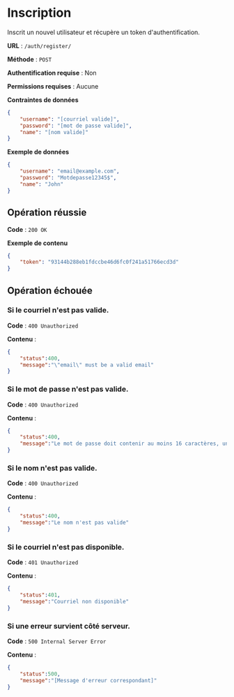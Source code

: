 # Inscription

Inscrit un nouvel utilisateur et récupère un token d'authentification.

**URL** : `/auth/register/`

**Méthode** : `POST`

**Authentification requise** : Non

**Permissions requises** : Aucune

**Contraintes de données**

```json
{
    "username": "[courriel valide]",
    "password": "[mot de passe valide]",
    "name": "[nom valide]"
}
```

**Exemple de données**

```json
{
    "username": "email@example.com",
    "password": "Motdepasse12345$",
    "name": "John"
}
```

## Opération réussie

**Code** : `200 OK`

**Exemple de contenu**

```json
{
    "token": "93144b288eb1fdccbe46d6fc0f241a51766ecd3d"
}
```

## Opération échouée

### Si le courriel n'est pas valide.

**Code** : `400 Unauthorized`

**Contenu** :

```json
{
    "status":400,
    "message":"\"email\" must be a valid email"
}
```

### Si le mot de passe n'est pas valide.

**Code** : `400 Unauthorized`

**Contenu** :

```json
{
    "status":400,
    "message":"Le mot de passe doit contenir au moins 16 caractères, une majuscule, une minuscule, un chiffre et un caractère spécial"
}
```

### Si le nom n'est pas valide.

**Code** : `400 Unauthorized`

**Contenu** :

```json
{
    "status":400,
    "message":"Le nom n'est pas valide"
}
```

### Si le courriel n'est pas disponible.

**Code** : `401 Unauthorized`

**Contenu** :

```json
{
    "status":401,
    "message":"Courriel non disponible"
}
```

### Si une erreur survient côté serveur.

**Code** : `500 Internal Server Error`

**Contenu** :

```json
{
    "status":500,
    "message":"[Message d'erreur correspondant]"
}
```
